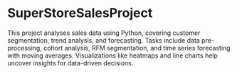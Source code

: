 # SuperStoreSalesProject
This project analyses sales data using Python, covering customer segmentation, trend analysis, and forecasting. Tasks include data pre-processing, cohort analysis, RFM segmentation, and time series forecasting with moving averages. Visualizations like heatmaps and line charts help uncover insights for data-driven decisions.
